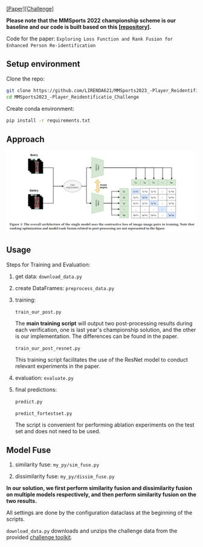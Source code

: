 

[[Paper]](https://dl.acm.org/doi/10.1145/3606038.3616168)[[Challenge]](http://mmsports.multimedia-computing.de/mmsports2023/challenge.html)

**Please note that the MMSports 2022 championship scheme is our baseline and our code is built based on this [[repository]](https://github.com/DeepSportradar/2022-winners-player-reidentification-challenge/tree/master).**

Code for the paper: `Exploring Loss Function and Rank Fusion for Enhanced Person Re-identification`

## Setup environment
Clone the repo:
  ```bash
  git clone https://github.com/LIRENDA621/MMSports2023_-Player_Reidentificatio_Challenge.git
  cd MMSports2023_-Player_Reidentificatio_Challenge
  ```  
Create conda environment:
```bash
pip install -r requirements.txt
```


 

## Approach

![CLIP](network_arch.png)

## Usage

Steps for Training and Evaluation:

1. get data: `download_data.py`
2. create DataFrames: `preprocess_data.py`
3. training:
   
   `train_our_post.py`
   
   The **main training script** will output two post-processing results during each verification, one is last year's championship solution, and the other is our implementation. The differences can be found in the paper.

   `train_our_post_resnet.py`

   This training script facilitates the use of the ResNet model to conduct relevant experiments in the paper.
   
5. evaluation: `evaluate.py`
   
7. final predictions:
   
    `predict.py`
   
   
   `predict_fortestset.py`
   
   
   The script is convenient for performing ablation experiments on the test set and does not need to be used.

## Model Fuse

1. similarity fuse: `my_py/sim_fuse.py`

2. dissimilarity fuse: `my_py/dissim_fuse.py`

**In our solution, we first perform similarity fusion and dissimilarity fusion on multiple models respectively, and then perform similarity fusion on the two results.**

All settings are done by the configuration dataclass at the beginning of the scripts.

`download_data.py` downloads and unzips the challenge data from the provided [challenge toolkit](https://github.com/DeepSportRadar/player-reidentification-challenge).
